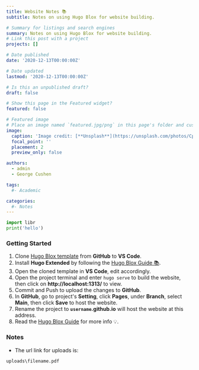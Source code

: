 ```yaml
---
title: Website Notes 📚
subtitle: Notes on using Hugo Blox for website building.

# Summary for listings and search engines
summary: Notes on using Hugo Blox for website building.
# Link this post with a project
projects: []

# Date published
date: '2020-12-13T00:00:00Z'

# Date updated
lastmod: '2020-12-13T00:00:00Z'

# Is this an unpublished draft?
draft: false

# Show this page in the Featured widget?
featured: false

# Featured image
# Place an image named `featured.jpg/png` in this page's folder and customize its options here.
image:
  caption: 'Image credit: [**Unsplash**](https://unsplash.com/photos/CpkOjOcXdUY)'
  focal_point: ''
  placement: 2
  preview_only: false

authors:
  - admin
  - George Cushen

tags:
  #- Academic

categories:
  #- Notes
---
```


```python
import libr
print('hello')
```

### Getting Started

1. Clone [Hugo Blox template](https://hugoblox.com/templates/) from **GitHub** to **VS Code**.
2. Install **Hugo Extended** by following the [Hugo Blox Guide 📚](https://docs.hugoblox.com/getting-started/install-hugo/).
3. Open the cloned template in **VS Code**, edit accordingly.
4. Open the project terminal and enter `hugo serve` to build the website, then click on **http://localhost:1313/** to view.
5. Commit and Push to upload the changes to **GitHub**.
6. In **GitHub**, go to project's **Setting**, click **Pages**, under **Branch**, select **Main**, then click **Save** to host the website.
7. Rename the project to **`username`.github.io** will host the website at this address.
8. Read the [Hugo Blox Guide](https://docs.hugoblox.com/) for more info 💡.

### Notes
- The url link for uploads is:
```
uploads\filename.pdf
```
